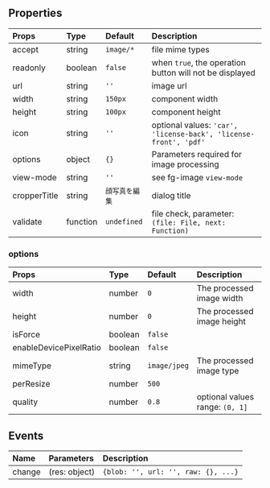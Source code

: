 ## Properties

|Props|Type|Default|Description|
|:--|:--|:--|:--|
|accept|string|`image/*`|file mime types|
|readonly|boolean|`false`|when `true`, the operation button will not be displayed|
|url|string|`''`|image url|
|width|string|`150px`|component width|
|height|string|`100px`|component height|
|icon|string|`''`|optional values: `'car', 'license-back', 'license-front', 'pdf'`|
|options|object|`{}`|Parameters required for image processing|
|view-mode|string|`''`|see fg-image `view-mode`|
|cropperTitle|string|`顔写真を編集`|dialog title|
|validate|function|`undefined`|file check, parameter: `(file: File, next: Function)`|

### options

|Props|Type|Default|Description|
|:--|:--|:--|:--|
|width|number|`0`|The processed image width|
|height|number|`0`|The processed image height|
|isForce|boolean|`false`||
|enableDevicePixelRatio|boolean|`false`||
|mimeType|string|`image/jpeg`|The processed image type|
|perResize|number|`500`||
|quality|number|`0.8`|optional values range: `(0, 1]`|

## Events

|Name|Parameters|Description|
|:--|:--|:--|
|change|(res: object)|`{blob: '', url: '', raw: {}, ...}`|
